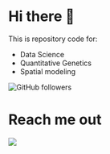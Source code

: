 # Hi there 👋

This is repository code for:

* Data Science
* Quantitative Genetics
* Spatial modeling 

<img alt="GitHub followers" src="https://img.shields.io/github/followers/ederdbs?style=social">

# Reach me out
[<img src="https://img.shields.io/badge/linkedin-%230077B5.svg?&style=for-the-badge&logo=linkedin&logoColor=white" />](https://www.linkedin.com/in/%C3%A9der-david-borges-da-silva-43142632)

